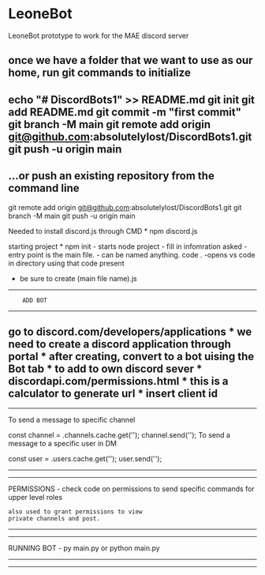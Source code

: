 # LeoneBot
LeoneBot prototype to work for the MAE discord server

once we have a folder that we want to use as our home, run git commands to initialize
-----------------------------------------------------
echo "# DiscordBots1" >> README.md
git init
git add README.md
git commit -m "first commit"
git branch -M main
git remote add origin git@github.com:absolutelylost/DiscordBots1.git
git push -u origin main
-----------------------------------------------------
…or push an existing repository from the command line
-----------------------------------------------------
git remote add origin git@github.com:absolutelylost/DiscordBots1.git
git branch -M main
git push -u origin main

Needed to install discord.js through CMD
	* npm discord.js


starting project
	* npm init - starts node project 
		- fill in infomration asked
		- entry point is the main file. 
			- can be named anything.
code . -opens vs code in directory using that
	code present

* be sure to create (main file name).js
-----------------------------------------------------
		ADD BOT
-----------------------------------------------------
go to discord.com/developers/applications
	* we need to create a discord application through portal
	* after creating, convert to a bot uising the Bot tab
	* to add to own discord sever 
		* discordapi.com/permissions.html
			* this is a calculator to generate url
			* insert client id
-----------------------------------------------------
-----------------------------------------------------

To send a message to specific channel

const channel = <client>.channels.cache.get('<id>');
channel.send('<content>');
To send a message to a specific user in DM

const user = <client>.users.cache.get('<id>');
user.send('<content>');

-----------------------------------------------------
-----------------------------------------------------

PERMISSIONS - 
	check code on permissions to send specific 
	commands for upper level roles

	also used to grant permissions to view
	private channels and post.
-----------------------------------------------------
-----------------------------------------------------


RUNNING BOT - 
	py main.py or python main.py

-----------------------------------------------------
-----------------------------------------------------

